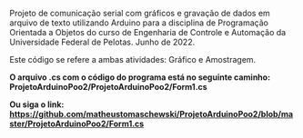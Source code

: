 Projeto de comunicação serial com gráficos e gravação de dados em arquivo de texto utilizando Arduino para a disciplina de Programação Orientada a Objetos do curso de Engenharia de Controle e Automação da Universidade Federal de Pelotas. Junho de 2022.

Este código se refere a ambas atividades: Gráfico e Amostragem.

<b>O arquivo .cs com o código do programa está no seguinte caminho: ProjetoArduinoPoo2/ProjetoArduinoPoo2/Form1.cs
  
Ou siga o link: https://github.com/matheustomaschewski/ProjetoArduinoPoo2/blob/master/ProjetoArduinoPoo2/Form1.cs</b>
